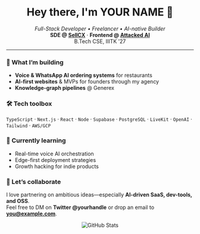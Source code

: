 <!-- prettier-ignore-start -->
<h1 align="center">Hey there, I'm <span>YOUR NAME</span> 👋</h1>
<p align="center">
  <em>Full-Stack Developer&nbsp;•&nbsp;Freelancer&nbsp;•&nbsp;AI-native Builder</em><br/>
  <strong>SDE&nbsp;@&nbsp;<a href="https://sellcx.com">SellCX</a></strong> ·
  <strong>Frontend&nbsp;@&nbsp;<a href="https://attacked.ai">Attacked AI</a></strong><br/>
  B.Tech CSE, IIITK ’27
</p>

---

### 🚀 What I’m building
- **Voice & WhatsApp AI ordering systems** for restaurants  
- **AI-first websites** & MVPs for founders through my agency  
- **Knowledge-graph pipelines** @ Generex

### 🛠 Tech toolbox
`TypeScript` · `Next.js` · `React` · `Node` · `Supabase` · `PostgreSQL` · `LiveKit` · `OpenAI` · `Tailwind` · `AWS/GCP`

### 🌱 Currently learning
- Real-time voice AI orchestration  
- Edge-first deployment strategies  
- Growth hacking for indie products

### 🤝 Let’s collaborate
I love partnering on ambitious ideas—especially **AI-driven SaaS, dev-tools, and OSS**.  
Feel free to DM on **Twitter @yourhandle** or drop an email to **you@example.com**.

<p align="center">
  <img src="https://github-readme-stats.vercel.app/api?username=YOUR_GH_USERNAME&show_icons=true&hide_border=true" alt="GitHub Stats"/>
</p>
<!-- prettier-ignore-end -->
